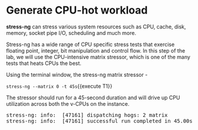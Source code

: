 # Generate CPU-hot workload

**stress-ng** can stress various system resources such as CPU, cache, disk, memory, socket pipe I/O, scheduling and much more. 

Stress-ng has a wide range of CPU specific stress tests that exercise floating point, integer, bit manipulation and control flow. In this step of the lab, we will use the CPU-intensive matrix stressor, which is one of the many tests that heats CPUs the best.

Using the terminal window,  the stress-ng matrix stressor -

`stress-ng --matrix 0 -t 45s`{{execute T1}}

The stressor should run for a 45-second duration and will drive up CPU utilization across both the v-CPUs on the instance.

<pre class="file">
stress-ng: info:  [47161] dispatching hogs: 2 matrix
stress-ng: info:  [47161] successful run completed in 45.00s
</pre>

